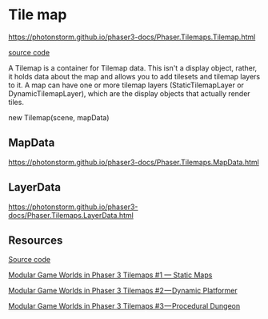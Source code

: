 # Tile map

<https://photonstorm.github.io/phaser3-docs/Phaser.Tilemaps.Tilemap.html>

[source code](https://github.com/photonstorm/phaser/blob/v3.18.0/src/tilemaps/Tilemap.js)

A Tilemap is a container for Tilemap data. This isn't a display object, rather, it holds data about the map and allows you to add tilesets and tilemap layers to it. A map can have one or more tilemap layers (StaticTilemapLayer or DynamicTilemapLayer), which are the display objects that actually render tiles.

new Tilemap(scene, mapData)

## MapData

<https://photonstorm.github.io/phaser3-docs/Phaser.Tilemaps.MapData.html>

## LayerData

<https://photonstorm.github.io/phaser3-docs/Phaser.Tilemaps.LayerData.html>

## Resources

[Source code](https://github.com/photonstorm/phaser/tree/v3.18.0/src/tilemaps)

[Modular Game Worlds in Phaser 3 Tilemaps #1 — Static Maps](https://medium.com/@michaelwesthadley/modular-game-worlds-in-phaser-3-tilemaps-1-958fc7e6bbd6)

[Modular Game Worlds in Phaser 3 Tilemaps #2 — Dynamic Platformer](https://itnext.io/modular-game-worlds-in-phaser-3-tilemaps-2-dynamic-platformer-3d68e73d494a)

[Modular Game Worlds in Phaser 3 Tilemaps #3 — Procedural Dungeon](https://itnext.io/modular-game-worlds-in-phaser-3-tilemaps-3-procedural-dungeon-3bc19b841cd)
